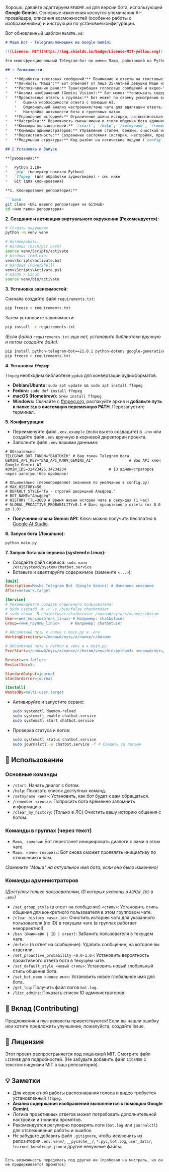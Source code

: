 Хорошо, давайте адаптируем `README.md` для версии бота, использующей **Google Gemini**. Основные изменения коснутся упоминания AI-провайдера, описания возможностей (особенно работы с изображениями) и инструкций по установке/конфигурации.

Вот обновленный шаблон `README.md`:

```markdown
# Маша Бот - Telegram-помощник на Google Gemini

[![License: MIT](https://img.shields.io/badge/License-MIT-yellow.svg)](https://opensource.org/licenses/MIT)

Это многофункциональный Telegram-бот по имени Маша, работающий на Python с использованием библиотеки `python-telegram-bot` и мультимодальной языковой модели **Google Gemini**. Маша обладает настраиваемой личностью, обрабатывает текстовые, голосовые и видеосообщения, **анализирует и реагирует на содержание фотографий** и может проявлять инициативу в групповых чатах.

## ✨ Возможности

*   **Обработка текстовых сообщений:** Понимание и ответы на текстовые сообщения в личных и групповых чатах с учетом контекста диалога.
*   **Личность "Маша":** Бот отвечает от лица 25-летней девушки Маши из Ростова Великого, используя характерный стиль общения (настраиваемый).
*   **Распознавание речи:** Транскрибация голосовых сообщений и видео-"кружочков" с последующей обработкой текста. (Требует `ffmpeg`).
*   **Анализ изображений (Gemini Vision):** Бот может **описывать содержание фотографий**, присланных пользователями, и реагировать на них и их подписи благодаря мультимодальным возможностям Gemini.
*   **Проактивные ответы в группах:** Бот может по своему усмотрению вступать в разговор в групповых чатах, если к нему напрямую не обратились (вероятность настраивается).
    *   Оценка необходимости ответа с помощью AI.
    *   Опциональный анализ настроения/темы чата для адаптации ответа.
    *   Настройка активности бота в групповых чатах
*   **Управление историей:** Ограничение длины истории, автоматическая очистка старой истории.
*   **Настройка:** Возможность смены имени и стиля общения бота администратором.
*   **Команды пользователей:** `/start`, `/help`, `/setmyname`, `/remember` (временное запоминание), `/clear_my_history` (только ЛС), /set_activity (чтобы уменьшить или увеличить активность бота в чате)
*   **Команды администраторов:** Управление стилем, банами, очисткой истории, получение логов, настройка вероятности проактивных ответов и др.
*   **Персистентность:** Сохранение состояния (история, настройки, предпочтения пользователей) в JSON-файлы.
*   **Модульная структура:** Код разбит на логические модули (`config`, `state`, `utils`, `handlers`, `bot_commands`, `bot_setup`, `main`).

## 🔧 Установка и Запуск

**Требования:**

*   Python 3.10+
*   `pip` (менеджер пакетов Python)
*   `ffmpeg` (для обработки аудио/видео) - см. ниже
*   Git (для клонирования)

**1. Клонирование репозитория:**

```bash
git clone <URL вашего репозитория на GitHub>
cd <имя папки репозитория>
```

**2. Создание и активация виртуального окружения (Рекомендуется):**

```bash
# Создать окружение
python -m venv venv

# Активировать:
# Windows (bash/git bash)
source venv/Scripts/activate
# Windows (cmd.exe)
venv\Scripts\activate.bat
# Windows (PowerShell)
venv\Scripts\Activate.ps1
# macOS / Linux
source venv/bin/activate
```

**3. Установка зависимостей:**

Сначала создайте файл `requirements.txt`:

```bash
pip freeze > requirements.txt
```

Затем установите зависимости:

```bash
pip install -r requirements.txt
```
*(Если файла `requirements.txt` еще нет, установите библиотеки вручную и потом создайте файл):*
```bash
pip install python-telegram-bot==21.0.1 python-dotenv google-generativeai Pillow pydub SpeechRecognition requests vaderSentiment # Укажите правильную версию PTB
pip freeze > requirements.txt
```

**4. Установка `ffmpeg`:**

`ffmpeg` необходим библиотеке `pydub` для конвертации аудиоформатов.

*   **Debian/Ubuntu:** `sudo apt update && sudo apt install ffmpeg`
*   **Fedora:** `sudo dnf install ffmpeg`
*   **macOS (Homebrew):** `brew install ffmpeg`
*   **Windows:** Скачайте с [ffmpeg.org](https://ffmpeg.org/download.html), распакуйте архив и **добавьте путь к папке `bin` в системную переменную PATH**. Перезапустите терминал.

**5. Конфигурация:**

*   Переименуйте файл `.env.example` (если вы его создадите) в `.env` или создайте файл `.env` вручную в корневой директории проекта.
*   Заполните файл `.env` вашими данными:

```dotenv
# Обязательно
TELEGRAM_BOT_TOKEN="ВАШТОКЕН" # Ваш токен Telegram бота
GEMINI_API_KEY="ВАШ_API_КЛЮЧ_GEMINI_AI"                # Ваш API ключ Google Gemini AI
ADMIN_IDS=32423425,34234234                   # ID администраторов через запятую (без пробелов)

# Опционально (переопределяют значения по умолчанию в config.py)
# MAX_HISTORY=50
# DEFAULT_STYLE="Ты - строгий дворецкий Альфред."
# BOT_NAME="Альфред"
# HISTORY_TTL=3600 # Время жизни истории чата в секундах (1 час)
# GLOBAL_PROACTIVE_PROBABILITY=0.1 # Шанс проактивного ответа (от 0.0 до 1.0)
```
*   **Получение ключа Gemini API:** Ключ можно получить бесплатно в [Google AI Studio](https://aistudio.google.com/app/apikey).

**6. Запуск бота (Локально):**

```bash
python main.py
```

**7. Запуск бота как сервиса (systemd в Linux):**

*   Создайте файл сервиса: `sudo nano /etc/systemd/system/chatbot.service`
*   Вставьте и адаптируйте содержимое (замените `<...>`):

```ini
[Unit]
Description=Masha Telegram Bot (Google Gemini) # Изменено описание
After=network.target

[Service]
# Рекомендуется создать отдельного пользователя:
# sudo useradd -m -r -s /bin/false chatbotuser
# sudo chown -R chatbotuser:chatbotuser /полный/путь/к/папке/с/ботом
User=<имя_пользователя_linux> # Например: chatbotuser
Group=<имя_группы_linux>     # Например: chatbotuser

# Абсолютный путь к папке с main.py и .env
WorkingDirectory=</полный/путь/к/папке/с/ботом>

# Абсолютный путь к Python в venv и к main.py
ExecStart=</полный/путь/к/папке/с/ботом/venv/bin/python3> <полный/путь/к/папке/с/ботом/main.py>

Restart=on-failure
RestartSec=5s

StandardOutput=journal
StandardError=journal

[Install]
WantedBy=multi-user.target
```

*   Активируйте и запустите сервис:
    ```bash
    sudo systemctl daemon-reload
    sudo systemctl enable chatbot.service
    sudo systemctl start chatbot.service
    ```
*   Проверка статуса и логов:
    ```bash
    sudo systemctl status chatbot.service
    sudo journalctl -u chatbot.service -f # Следить за логами
    ```

## 🚀 Использование

### Основные команды

*   `/start`: Начать диалог с ботом.
*   `/help`: Показать список доступных команд.
*   `/setmyname <имя>`: Установить, как бот будет к вам обращаться.
*   `/remember <текст>`: Попросить бота временно запомнить информацию.
*   `/clear_my_history`: (Только в ЛС) Очистить вашу историю общения с ботом.

### Команды в группах (через текст)

*   `Маша, замолчи`: Бот перестанет инициировать диалоги с вами в этом чате.
*   `Маша, начни говорить`: Бот снова сможет проявлять инициативу по отношению к вам.

*(Замените "Маша" на актуальное имя бота, если оно было изменено)*

### Команды администраторов

*(Доступны только пользователям, ID которых указаны в `ADMIN_IDS` в `.env`)*

*   `/set_group_style` (в ответ на сообщение) `<стиль>`: Установить стиль общения для конкретного пользователя в этом групповом чате.
*   `/clear_history <user_id>`: Очистить историю чата для указанного пользователя (по ID) в текущем чате (в группах работает некорректно!).
*   `/ban (@никнейм | ID | ответ)`: Забанить пользователя в текущем чате.
*   `/delete` (в ответ на сообщение): Удалить сообщение, на которое вы ответили.
*   `/set_proactive_probability <0.0-1.0>`: Установить вероятность проактивного ответа бота в текущем чате.
*   `/set_default_style <новый стиль>`: Установить новый глобальный стиль общения бота.
*   `/set_bot_name <новое имя>`: Установить новое глобальное имя для бота.
*   `/get_log`: Получить файл логов `bot.log`.
*   `/list_admins`: Показать список ID администраторов.

## 🤝 Вклад (Contributing)

Предложения и пул-реквесты приветствуются! Если вы нашли ошибку или хотите предложить улучшение, пожалуйста, создайте Issue.

## 📄 Лицензия

Этот проект распространяется под лицензией MIT. Смотрите файл `LICENSE` для подробностей.
(Не забудьте добавить файл `LICENSE` с текстом лицензии MIT в ваш репозиторий).

## 💡 Заметки

*   Для корректной работы распознавания голоса и видео требуется установленный `ffmpeg`.
*   **Анализ содержания изображений выполняется с помощью Google Gemini.**
*   Логика проактивных ответов может потребовать дополнительной настройки и тюнинга промптов.
*   Рекомендуется регулярно проверять логи (`bot.log` или `journalctl`) для отслеживания работы и ошибок.
*   Не забудьте добавить файл `.gitignore`, чтобы исключить из репозитория `.env`, `venv/`, `__pycache__/`, `*.pyc`, `bot.log`, `user_data/`, `learned_knowledge.json` и другие ненужные файлы.

```

Есть возможность переделать под другие ии (пробовал на мистраль, но он не придерживается промптов)

